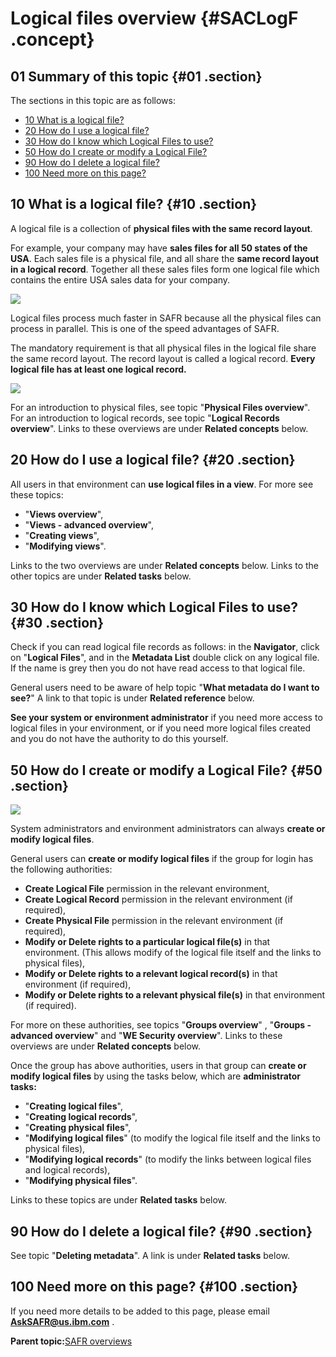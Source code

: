 # Logical files overview {#SACLogF .concept}

## 01 Summary of this topic {#01 .section}

The sections in this topic are as follows:

-   [10 What is a logical file?](SACLogF.md#10)
-   [20 How do I use a logical file?](SACLogF.md#20)
-   [30 How do I know which Logical Files to use?](SACLogF.md#30)
-   [50 How do I create or modify a Logical File?](SACLogF.md#50)
-   [90 How do I delete a logical file?](SACLogF.md#90)
-   [100 Need more on this page?](SACLogF.md#100)

## 10 What is a logical file? {#10 .section}

A logical file is a collection of **physical files with the same record layout**.

For example, your company may have **sales files for all 50 states of the USA**. Each sales file is a physical file, and all share the **same record layout in a logical record**. Together all these sales files form one logical file which contains the entire USA sales data for your company.

![](images/LF_Example_02.gif)

Logical files process much faster in SAFR because all the physical files can process in parallel. This is one of the speed advantages of SAFR.

The mandatory requirement is that all physical files in the logical file share the same record layout. The record layout is called a logical record. **Every logical file has at least one logical record.**

![](images/LF_Concept_02.gif)

For an introduction to physical files, see topic "**Physical Files overview**". For an introduction to logical records, see topic "**Logical Records overview**". Links to these overviews are under **Related concepts** below.

## 20 How do I use a logical file? {#20 .section}

All users in that environment can **use logical files in a view**. For more see these topics:

-   "**Views overview**",
-   "**Views - advanced overview**",
-   "**Creating views**",
-   "**Modifying views**".

Links to the two overviews are under **Related concepts** below. Links to the other topics are under **Related tasks** below.

## 30 How do I know which Logical Files to use? {#30 .section}

Check if you can read logical file records as follows: in the **Navigator**, click on "**Logical Files**", and in the **Metadata List** double click on any logical file. If the name is grey then you do not have read access to that logical file.

General users need to be aware of help topic "**What metadata do I want to see?**" A link to that topic is under **Related reference** below.

**See your system or environment administrator** if you need more access to logical files in your environment, or if you need more logical files created and you do not have the authority to do this yourself.

## 50 How do I create or modify a Logical File? {#50 .section}

![](images/LF_Create_Modify_02.gif)

System administrators and environment administrators can always **create or modify logical files**.

General users can **create or modify logical files** if the group for login has the following authorities:

-   **Create Logical File** permission in the relevant environment,
-   **Create Logical Record** permission in the relevant environment \(if required\),
-   **Create Physical File** permission in the relevant environment \(if required\),
-   **Modify or Delete rights to a particular logical file\(s\)** in that environment. \(This allows modify of the logical file itself and the links to physical files\),
-   **Modify or Delete rights to a relevant logical record\(s\)** in that environment \(if required\),
-   **Modify or Delete rights to a relevant physical file\(s\)** in that environment \(if required\).

For more on these authorities, see topics "**Groups overview**" , "**Groups - advanced overview**" and "**WE Security overview**". Links to these overviews are under **Related concepts** below.

Once the group has above authorities, users in that group can **create or modify logical files** by using the tasks below, which are **administrator tasks:**

-   "**Creating logical files**",
-   "**Creating logical records**",
-   "**Creating physical files**",
-   "**Modifying logical files**" \(to modify the logical file itself and the links to physical files\),
-   "**Modifying logical records**" \(to modify the links between logical files and logical records\),
-   "**Modifying physical files**".

Links to these topics are under **Related tasks** below.

## 90 How do I delete a logical file? {#90 .section}

See topic "**Deleting metadata**". A link is under **Related tasks** below.

## 100 Need more on this page? {#100 .section}

If you need more details to be added to this page, please email **AskSAFR@us.ibm.com** .

**Parent topic:**[SAFR overviews](../html/AAR450Overviews.md)

